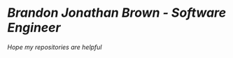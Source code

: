 # <i><b>Brandon Jonathan Brown - Software Engineer</b></i>

<i>Hope my repositories are helpful</i>
